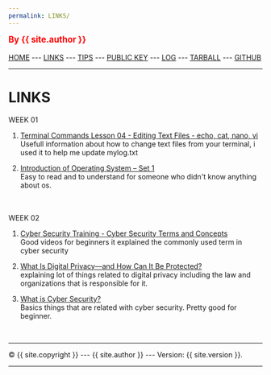 ```yaml
---
permalink: LINKS/
---
```

<span style="color:red; font-weight:bold; font-size:larger;">By {{ site.author }}</span>
<br><br>
[HOME](https://rikzakurnia.github.io/os222/) ---
[LINKS](https://github.com/rikzakurnia/os222/edit/main/links.md) ---
[TIPS]() ---
[PUBLIC KEY](https://github.com/rikzakurnia/os222/blob/main/TXT/mypubkey.txt) ---
[LOG](https://github.com/rikzakurnia/os222/blob/main/TXT/mylog.txt) ---
[TARBALL](https://os.vlsm.org/Log/rikzakurnia.tar.bz2.txt) ---
[GITHUB](https://github.com/rikzakurnia/os222/)
<br>
<hr>

# LINKS

WEEK 01
1. [Terminal Commands Lesson 04 - Editing Text Files - echo, cat, nano, vi](https://www.youtube.com/watch?v=s2bsE7MJTQg&t=378s)<br>
Usefull information about how to change text files from your terminal, i used it to help me update mylog.txt

2. [Introduction of Operating System – Set 1](https://www.geeksforgeeks.org/introduction-of-operating-system-set-1/)<br>
Easy to read and to understand for someone who didn't know anything about os. 


<br><br>
WEEK 02
1. [Cyber Security Training - Cyber Security Terms and Concepts](https://www.youtube.com/watch?v=ASxswzGt41g)<br>
Good videos for beginners it explained the commonly used term in cyber security

2. [What Is Digital Privacy—and How Can It Be Protected?](https://www.idx.us/knowledge-center/what-is-digital-privacy-and-how-can-it-be-protected)<br>
explaining lot of things related to digital privacy including the law and organizations that is responsible for it.

2. [What is Cyber Security?](https://www.kaspersky.co.in/resource-center/definitions/what-is-cyber-security)<br>
Basics things that are related with cyber security. Pretty good for beginner.



<br>
<hr>
&copy; {{ site.copyright }} --- {{ site.author }} --- Version: {{ site.version }}.
<hr>
<br>
